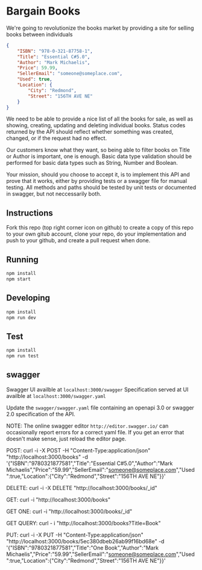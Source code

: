 # Bargain Books

We're going to revolutionize the books market by providing a site for selling books between individuals

```json
{
    "ISBN": "978-0-321-87758-1",
    "Title": "Essential C#5.0",
    "Author": "Mark Michaelis",
    "Price": 59.99,
    "SellerEmail": "someone@someplace.com",
    "Used": true,
    "Location": {
        "City": "Redmond",
        "Street": "156TH AVE NE"
    }
}
```

We need to be able to provide a nice list of all the books for sale, as well as showing, creating, updating and deleting individual books. Status codes returned by the API should reflect whether something was created, changed, or if the request had no effect.

Our customers know what they want, so being able to filter books on Title or Author is important, one is enough.
Basic data type validation should be performed for basic data types such as String, Number and Boolean.

Your mission, should you choose to accept it, is to implement this API and prove that it works, either by providing tests or a swagger file for manual testing. All methods and paths should be tested by unit tests or documented in swagger, but not neccessarily both.

## Instructions

Fork this repo (top right corner icon on github) to create a copy of this repo to your own gitub account, clone your repo, do your implementation and push to your github, and create a pull request when done.

## Running

```sh
npm install
npm start
```

## Developing

```sh
npm install
npm run dev
```

## Test

```sh
npm install
npm run test
```

## swagger

Swagger UI availble at `localhost:3000/swagger`
Specification served at UI availble at `localhost:3000/swagger.yaml`

Update the `swagger/swagger.yaml` file containing an openapi 3.0 or swagger 2.0 specification of the API.

NOTE: The online swagger editor `http://editor.swagger.io/` can occasionally report errors for a correct yaml file. If you get an error that doesn't make sense, just reload the editor page.



POST:
curl -i -X POST -H "Content-Type:application/json" "http://localhost:3000/books" -d '{"ISBN":"9780321877581","Title":"Essential C#5.0","Author":"Mark Michaelis","Price":"59.99","SellerEmail":"someone@someplace.com","Used":true,"Location":{"City":"Redmond","Street":"156TH AVE NE"}}'

DELETE:
curl -i -X DELETE "http://localhost:3000/books/_id"

GET:
curl -i "http://localhost:3000/books"

GET ONE:
curl -i "http://localhost:3000/books/_id"

GET QUERY:
curl - i "http://localhost:3000/books?Title=Book"

PUT:
curl -i -X PUT -H "Content-Type:application/json" "http://localhost:3000/books/5ec380dbeb26ab99f16bd68e" -d '{"ISBN":"9780321877581","Title":"One Book","Author":"Mark Michaelis","Price":"59.99","SellerEmail":"someone@someplace.com","Used":true,"Location":{"City":"Redmond","Street":"156TH AVE NE"}}'


